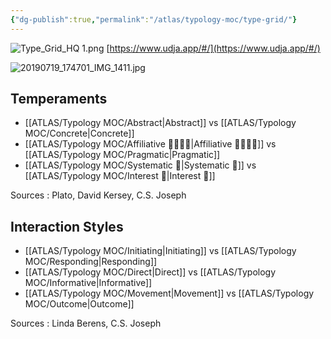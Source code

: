 ```yaml
---
{"dg-publish":true,"permalink":"/atlas/typology-moc/type-grid/"}
---
```



![Type_Grid_HQ 1.png](/img/user/EXTRAS/Images/Type_Grid_HQ%201.png)
[https://www.udja.app/#/](https://www.udja.app/#/)

![20190719_174701_IMG_1411.jpg](/img/user/EXTRAS/Images/20190719_174701_IMG_1411.jpg)

## Temperaments 
- [[ATLAS/Typology MOC/Abstract\|Abstract]] vs [[ATLAS/Typology MOC/Concrete\|Concrete]]
- [[ATLAS/Typology MOC/Affiliative 👨‍👩‍👧‍👦\|Affiliative 👨‍👩‍👧‍👦]] vs [[ATLAS/Typology MOC/Pragmatic\|Pragmatic]]
- [[ATLAS/Typology MOC/Systematic 🔧\|Systematic 🔧]] vs [[ATLAS/Typology MOC/Interest 🤝\|Interest 🤝]]

Sources : Plato, David Kersey, C.S. Joseph

## Interaction Styles 
- [[ATLAS/Typology MOC/Initiating\|Initiating]] vs [[ATLAS/Typology MOC/Responding\|Responding]]
- [[ATLAS/Typology MOC/Direct\|Direct]] vs [[ATLAS/Typology MOC/Informative\|Informative]]
- [[ATLAS/Typology MOC/Movement\|Movement]] vs [[ATLAS/Typology MOC/Outcome\|Outcome]]

Sources : Linda Berens, C.S. Joseph 